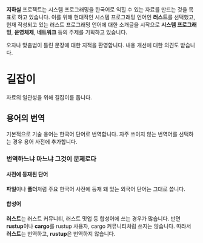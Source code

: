 **지하실** 프로젝트는 시스템 프로그래밍을 한국어로 익힐 수 있는 자료를 만드는 것을 목표로 하고 있습니다.
이를 위해 현대적인 시스템 프로그래밍 언어인 **러스트**를 선택했고, 현재 작성되고 있는 러스트 프로그래밍 
언어에 대한 소개글을 시작으로 **시스템 프로그래밍**, **운영체제**, **네트워크** 등의 주제를 기획하고
있습니다.

오자나 맞춤법이 틀린 문장에 대한 지적을 환영합니다. 내용 개선에 대한 의견도 받습니다.

# 길잡이
자료의 일관성을 위해 길잡이를 둡니다.

## 용어의 번역
기본적으로 기술 용어는 한국어 단어로 번역합니다.
자주 쓰이지 않는 번역어를 선택하는 경우 용어 사전에 추가합니다.

### 번역하느냐 마느냐 그것이 문제로다

#### 사전에 등재된 단어
**파일**이나 **폴더**처럼 주요 한국어 사전에 등재 돼 있는 외국어 단어는 그대로 씁니다.

#### 합성어
**러스트**는 러스트 커뮤니티, 러스트 밋업 등 합성어에 쓰는 경우가 많습니다. 반면 **rustup**이나 **cargo**를 rustup 사용자, cargo 커뮤니티처럼 쓰지는 않습니다. 따라서 **러스트**는 번역하고, **rustup**은 번역하지 않습니다.
